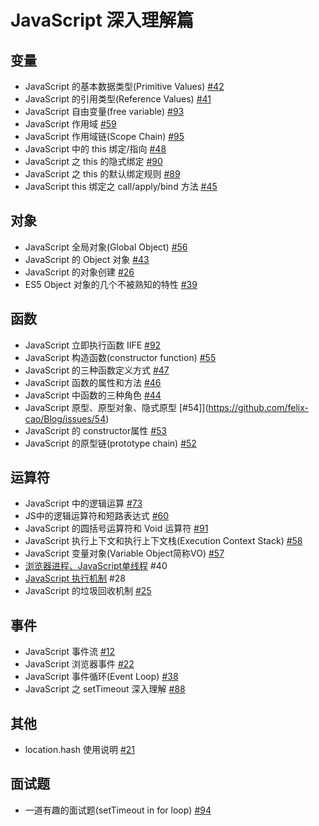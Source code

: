 # JavaScript 深入理解篇

## 变量
- JavaScript 的基本数据类型(Primitive Values) [#42](https://github.com/felix-cao/Blog/issues/42)
- JavaScript 的引用类型(Reference Values) [#41](https://github.com/felix-cao/Blog/issues/41)
- JavaScript 自由变量(free variable) [#93](https://github.com/felix-cao/Blog/issues/93)
- JavaScript 作用域 [#59](https://github.com/felix-cao/Blog/issues/59)
- JavaScript 作用域链(Scope Chain) [#95](https://github.com/felix-cao/Blog/issues/95)
- JavaScript 中的 this 绑定/指向 [#48](https://github.com/felix-cao/Blog/issues/48)
- JavaScript 之 this 的隐式绑定 [#90](https://github.com/felix-cao/Blog/issues/90)
- JavaScript 之 this 的默认绑定规则 [#89](https://github.com/felix-cao/Blog/issues/89)
- JavaScript this 绑定之  call/apply/bind 方法 [#45](https://github.com/felix-cao/Blog/issues/45)

## 对象
- JavaScript 全局对象(Global Object) [#56](https://github.com/felix-cao/Blog/issues/56)
- JavaScript 的 Object 对象 [#43](https://github.com/felix-cao/Blog/issues/43)
- JavaScript 的对象创建 [#26](https://github.com/felix-cao/Blog/issues/26)
- ES5 Object 对象的几个不被熟知的特性 [#39](https://github.com/felix-cao/Blog/issues/39)

## 函数
- JavaScript 立即执行函数 IIFE [#92](https://github.com/felix-cao/Blog/issues/92)
- JavaScript 构造函数(constructor function) [#55](https://github.com/felix-cao/Blog/issues/55)
- JavaScript 的三种函数定义方式 [#47](https://github.com/felix-cao/Blog/issues/47)
- JavaScript 函数的属性和方法 [#46](https://github.com/felix-cao/Blog/issues/46)
- JavaScript 中函数的三种角色 [#44](https://github.com/felix-cao/Blog/issues/44)
- JavaScript 原型、原型对象、隐式原型 [#54]](https://github.com/felix-cao/Blog/issues/54)
- JavaScript 的 constructor属性 [#53](https://github.com/felix-cao/Blog/issues/53)
- JavaScript 的原型链(prototype chain) [#52](https://github.com/felix-cao/Blog/issues/52)

## 运算符
- JavaScript 中的逻辑运算 [#73](https://github.com/felix-cao/Blog/issues/73)
- JS中的逻辑运算符和短路表达式 [#60](https://github.com/felix-cao/Blog/issues/60)
- JavaScript 的圆括号运算符和 Void 运算符 [#91](https://github.com/felix-cao/Blog/issues/91)
- JavaScript 执行上下文和执行上下文栈(Execution Context Stack) [#58](https://github.com/felix-cao/Blog/issues/58)
- JavaScript 变量对象(Variable Object简称VO) [#57](https://github.com/felix-cao/Blog/issues/57)
- [浏览器进程、JavaScript单线程](https://github.com/felix-cao/Blog/issues/40) #40
- [JavaScript 执行机制](https://github.com/felix-cao/Blog/issues/28) #28
- JavaScript 的垃圾回收机制 [#25](https://github.com/felix-cao/Blog/issues/25)

## 事件
- JavaScript 事件流 [#12](https://github.com/felix-cao/Blog/issues/12)
- JavaScript 浏览器事件 [#22](https://github.com/felix-cao/Blog/issues/22)
- JavaScript 事件循环(Event Loop) [#38](https://github.com/felix-cao/Blog/issues/38)
- JavaScript 之 setTimeout 深入理解 [#88](https://github.com/felix-cao/Blog/issues/88)

## 其他
- location.hash 使用说明 [#21](https://github.com/felix-cao/Blog/issues/21)

## 面试题
- 一道有趣的面试题(setTimeout in for loop) [#94](https://github.com/felix-cao/Blog/issues/94)
